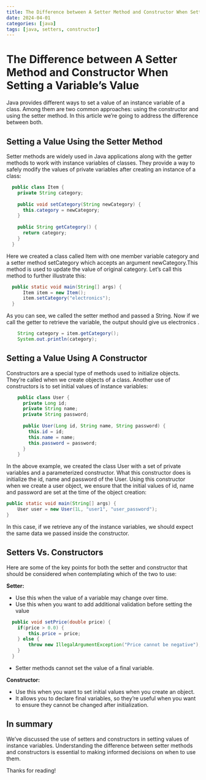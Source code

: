 ```yaml
---
title: The Difference between A Setter Method and Constructor When Setting a Variable’s Value
date: 2024-04-01
categories: [java]
tags: [java, setters, constructor]
---
```


# The Difference between A Setter Method and Constructor When Setting a Variable’s Value

Java provides different ways to set a value of an instance variable of a class. Among them are two common approaches: using the constructor and using the setter method. In this article we’re going to address the difference between both.

## Setting a Value Using the Setter Method
Setter methods are widely used in Java applications along with the getter methods to work with instance variables of classes. They provide a way to safely modify the values of private variables after creating an instance of a class:

```java
  public class Item {
    private String category;
  
    public void setCategory(String newCategory) {
      this.category = newCategory;
    }
    
    public String getCategory() {
      return category;
    }
  }
```

Here we created a class called Item with one member variable category and a setter method setCategory which accepts an argument newCategory.This method is used to update the value of original category. Let’s call this method to further illustrate this:

```java
  public static void main(String[] args) {
      Item item = new Item();
      item.setCategory("electronics");
  }
```

As you can see, we called the setter method and passed a String. Now if we call the getter to retrieve the variable, the output should give us electronics .

```java
    String category = item.getCategory();
    System.out.println(category);
```

## Setting a Value Using A Constructor
Constructors are a special type of methods used to initialize objects. They’re called when we create objects of a class. Another use of constructors is to set initial values of instance variables:

```java
    public class User {
      private Long id;
      private String name;
      private String password;
    
      public User(Long id, String name, String password) {
        this.id = id;
        this.name = name;
        this.password = password;
      }
    }
```

In the above example, we created the class User with a set of private variables and a parameterized constructor. What this constructor does is initialize the id, name and password of the User. Using this constructor when we create a user object, we ensure that the initial values of id, name and password are set at the time of the object creation:

```java
public static void main(String[] args) {
    User user = new User(1L, "user1", "user_password");
}
```

In this case, if we retrieve any of the instance variables, we should expect the same data we passed inside the constructor.

## Setters Vs. Constructors
Here are some of the key points for both the setter and constructor that should be considered when contemplating which of the two to use:

**Setter:**

- Use this when the value of a variable may change over time. 
- Use this when you want to add additional validation before setting the value

```java
  public void setPrice(double price) {
    if(price > 0.0) {
        this.price = price;
    } else {
        throw new IllegalArgumentException("Price cannot be negative");
    }
  }
```

- Setter methods cannot set the value of a final variable.

**Constructor:**

- Use this when you want to set initial values when you create an object.
- It allows you to declare final variables, so they’re useful when you want to ensure they cannot be changed after initialization.

## In summary
We’ve discussed the use of setters and constructors in setting values of instance variables. Understanding the difference between setter methods and constructors is essential to making informed decisions on when to use them.

Thanks for reading!
